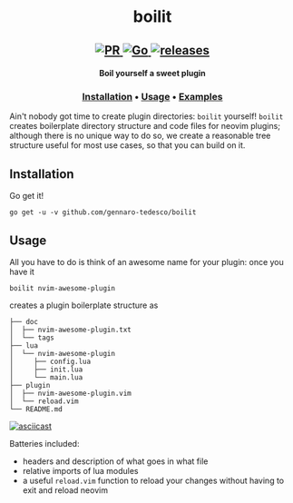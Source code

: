 <h1 align="center">
  boilit
</h1>

<h2 align="center">
  <a href="#" onclick="return false;">
    <img alt="PR" src="https://img.shields.io/badge/PRs-welcome-brightgreen.svg?style=flat"/>
  </a>
  <a href="https://golang.org/">
    <img alt="Go" src="https://img.shields.io/badge/go-%2300ADD8.svg?&style=flat&logo=go&logoColor=white"/>
  </a>
  <a href="https://github.com/gennaro-tedesco/zathuraconf/releases">
    <img alt="releases" src="https://img.shields.io/github/release/gennaro-tedesco/boilit"/>
  </a>
</h2>

<h4 align="center">Boil yourself a sweet plugin</h4>
<h3 align="center">
  <a href="#Installation">Installation</a> •
  <a href="#Usage">Usage</a> •
  <a href="#Examples">Examples</a>
</h3>

Ain't nobody got time to create plugin directories: `boilit` yourself! `boilit` creates boilerplate directory structure and code files for neovim plugins; although there is no unique way to do so, we create a reasonable tree structure useful for most use cases, so that you can build on it.


## Installation
Go get it!
```
go get -u -v github.com/gennaro-tedesco/boilit
```

## Usage
All you have to do is think of an awesome name for your plugin: once you have it
```
boilit nvim-awesome-plugin
```
creates a plugin boilerplate structure as
```
├── doc
│  ├── nvim-awesome-plugin.txt
│  └── tags
├── lua
│  └── nvim-awesome-plugin
│     ├── config.lua
│     ├── init.lua
│     └── main.lua
├── plugin
│  ├── nvim-awesome-plugin.vim
│  └── reload.vim
└── README.md
```

[![asciicast](https://asciinema.org/a/nkdbgsbDNXoxt43SPwSFl4SoM.svg)](https://asciinema.org/a/nkdbgsbDNXoxt43SPwSFl4SoM)

Batteries included:

- headers and description of what goes in what file
- relative imports of lua modules
- a useful `reload.vim` function to reload your changes without having to exit and reload neovim


